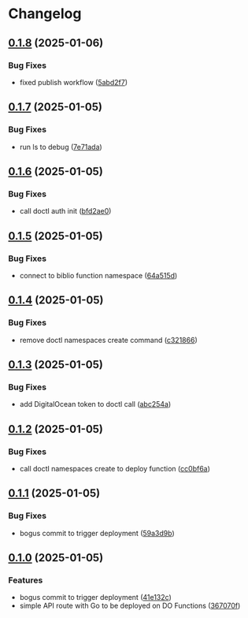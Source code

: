 # Changelog

## [0.1.8](https://github.com/samdouble/biblio-api/compare/v0.1.7...v0.1.8) (2025-01-06)


### Bug Fixes

* fixed publish workflow ([5abd2f7](https://github.com/samdouble/biblio-api/commit/5abd2f7241a64577638e0ab46ef468a763588795))

## [0.1.7](https://github.com/samdouble/biblio-api/compare/v0.1.6...v0.1.7) (2025-01-05)


### Bug Fixes

* run ls to debug ([7e71ada](https://github.com/samdouble/biblio-api/commit/7e71ada7ed41af322e17fa968f0c49d879decbcd))

## [0.1.6](https://github.com/samdouble/biblio-api/compare/v0.1.5...v0.1.6) (2025-01-05)


### Bug Fixes

* call doctl auth init ([bfd2ae0](https://github.com/samdouble/biblio-api/commit/bfd2ae0944a2b28d7776a360519c64c692dcc2e5))

## [0.1.5](https://github.com/samdouble/biblio-api/compare/v0.1.4...v0.1.5) (2025-01-05)


### Bug Fixes

* connect to biblio function namespace ([64a515d](https://github.com/samdouble/biblio-api/commit/64a515da3de8f5d91ff9fed6f9b3746cfe6fe611))

## [0.1.4](https://github.com/samdouble/biblio-api/compare/v0.1.3...v0.1.4) (2025-01-05)


### Bug Fixes

* remove doctl namespaces create command ([c321866](https://github.com/samdouble/biblio-api/commit/c321866dc54c842eceefc6ae28b528829ccb4f46))

## [0.1.3](https://github.com/samdouble/biblio-api/compare/v0.1.2...v0.1.3) (2025-01-05)


### Bug Fixes

* add DigitalOcean token to doctl call ([abc254a](https://github.com/samdouble/biblio-api/commit/abc254adca4e81a04139577d568c07510e44c873))

## [0.1.2](https://github.com/samdouble/biblio-api/compare/v0.1.1...v0.1.2) (2025-01-05)


### Bug Fixes

* call doctl namespaces create to deploy function ([cc0bf6a](https://github.com/samdouble/biblio-api/commit/cc0bf6aa006b4825cf2b607450ffd5112b6c63f6))

## [0.1.1](https://github.com/samdouble/biblio-api/compare/v0.1.0...v0.1.1) (2025-01-05)


### Bug Fixes

* bogus commit to trigger deployment ([59a3d9b](https://github.com/samdouble/biblio-api/commit/59a3d9b694d54a0c1f19b4cf1037d2614616fa9b))

## [0.1.0](https://github.com/samdouble/biblio-api/compare/v0.0.1...v0.1.0) (2025-01-05)


### Features

* bogus commit to trigger deployment ([41e132c](https://github.com/samdouble/biblio-api/commit/41e132cdf65b90d359382b5626a87b1de12a8915))
* simple API route with Go to be deployed on DO Functions ([367070f](https://github.com/samdouble/biblio-api/commit/367070fe09c9186c2431c9cbd1df3c5a0d1aa3a3))
